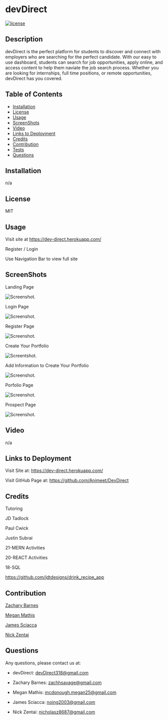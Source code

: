 # devDirect

[![license](https://img.shields.io/badge/License-MIT-ff69b4)](https://shields.io)

## Description

devDirect is the perfect platform for students to discover and connect with employers who are searching for the perfect candidate. With our easy to use dashboard, students can search for job opportunities, apply online, and access content to help them naviate the job search process. Whether you are looking for internships, full time positions, or remote opportunities, devDirect has you covered.

## Table of Contents

- [Installation](#installation)
- [License](#license)
- [Usage](#usage)
- [ScreenShots](#screenshots)
- [Video](#video)
- [Links to Deployment](#linkstodeployment)
- [Credits](#LinkstoDeployment)
- [Contribution](#contribution)
- [Tests](#tests)
- [Questions](#questions)

## Installation

n/a

## License

MIT

## Usage

Visit site at https://dev-direct.herokuapp.com/

Register / Login

Use Navigation Bar to view full site

## ScreenShots

Landing Page

![Screenshot.](./client/src/images/landing_page.png)

Login Page

![Screenshot.](./client/src/images/login_page.png)

Register Page

![Screenshot.](./client/src/images/register_page.png)

Create Your Portfolio

![Screentshot.](./client/src/images/create_your_portfolio_button.png)

Add Information to Create Your Portfolio

![Screenshot.](./client/src/images/portfolio_create.png)

Porfolio Page

![Screenshot.](./client/src/images/portfolio_page.png)

Prospect Page

![Screenshot.](./client/src/images/prospect_page.png)

## Video

n/a

## Links to Deployment

Visit Site at: https://dev-direct.herokuapp.com/

Visit GitHub Page at: https://github.com/Animeet/DevDirect

## Credits

Tutoring

JD Tadlock

Paul Cwick

Justin Subrai

21-MERN Activities

20-REACT Activities

18-SQL

https://github.com/jdtdesigns/drink_recipe_app

## Contribution

[Zachary Barnes](https://github.com/Animeet)

[Megan Mathis](https://github.com/MegMathis)

[James Sciacca](https://github.com/jamessciacca)

[Nick Zentai](https://github.com/njd8927)

## Questions

Any questions, please contact us at:

- devDirect: devDirect318@gmail.com

- Zachary Barnes: zachhsavage@gmail.com

- Megan Mathis: mcdonough.megan25@gmail.com

- James Sciacca: noing2003@gmail.com

- Nick Zentai: nicholasz8687@gmail.com
